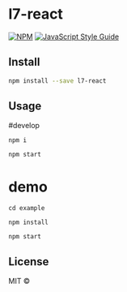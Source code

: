 # l7-react

> 

[![NPM](https://img.shields.io/npm/v/l7-react.svg)](https://www.npmjs.com/package/l7-react) [![JavaScript Style Guide](https://img.shields.io/badge/code_style-standard-brightgreen.svg)](https://standardjs.com)

## Install

```bash
npm install --save l7-react

```


## Usage

#develop
```
npm i 

npm start
```

# demo

 ```
 cd example

 npm install

 npm start
 
 ```

## License

MIT © [](https://github.com/)
